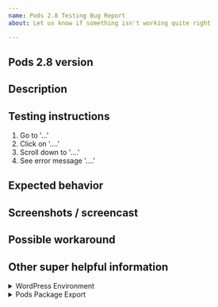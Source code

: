 ```yaml
---
name: Pods 2.8 Testing Bug Report
about: Let us know if something isn't working quite right

---
```


## Pods 2.8 version

<!-- Please enter the version of Pods 2.8 you are running, like "2.8.0-b-1" -->

## Description

<!-- A clear and concise description of what the bug is. -->

## Testing instructions

<!-- List of steps to reproduce the behavior so we can see it on our side too. -->

1. Go to '...'
2. Click on '....'
3. Scroll down to '....'
4. See error message '....'

## Expected behavior

<!-- What you expected to be able to see or do if the problem did not happen. -->

## Screenshots / screencast

<!-- If you have any screenshot(s) or screencast(s) to show your problem, these can help us solve things more quickly. -->

## Possible workaround

<!-- If you have discovered a workaround, let us know so other people can be aware too. -->

## Other super helpful information

<!-- Please provide this, we need to be able to review other plugins and versions to check for incompatibility problems. -->

<details>
<summary>WordPress Environment</summary>
  
```
Copy and paste your Tools > Site Health > Info. Use the 'Copy Site Info to Clipboard' and paste the results over this line.
```

</details>

<!-- This would be helpful for us if you provide it. You may need to enable the component at Pods Admin > Components > Migrate: Packages > Enable. -->

<details>
<summary>Pods Package Export</summary>

```json
Copy and paste your Pods Admin > Migrate: Packages > Export and paste the code over this line.
```

</details>
